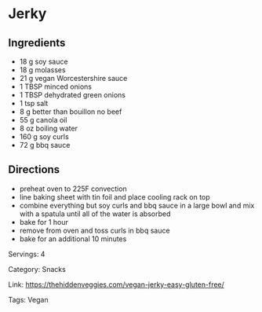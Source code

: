 # Jerky

## Ingredients

- 18 g soy sauce
- 18 g molasses
- 21 g vegan Worcestershire sauce
- 1 TBSP minced onions
- 1 TBSP dehydrated green onions
- 1 tsp salt
- 8 g better than bouillon no beef
- 55 g canola oil
- 8 oz boiling water
- 160 g soy curls
- 72 g bbq sauce

## Directions

- preheat oven to 225F convection
- line baking sheet with tin foil and place cooling rack on top
- combine everything but soy curls and bbq sauce in a large bowl and mix with a spatula until all of the water is absorbed
- bake for 1 hour
- remove from oven and toss curls in bbq sauce
- bake for an additional 10 minutes

Servings: 4

Category: Snacks

Link: https://thehiddenveggies.com/vegan-jerky-easy-gluten-free/

Tags: Vegan

